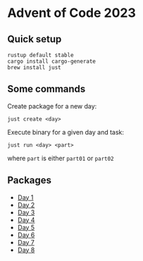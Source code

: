 # Advent of Code 2023

## Quick setup
``` shell
rustup default stable
cargo install cargo-generate
brew install just
```

## Some commands
Create package for a new day:
```shell
just create <day>
```

Execute binary for a given day and task:
```shell
just run <day> <part>
```
where `part` is either `part01` or `part02`

## Packages
* [Day 1](day-01)
* [Day 2](day-02)
* [Day 3](day-03)
* [Day 4](day-04) 
* [Day 5](day-05) 
* [Day 6](day-06)
* [Day 7](day-07)
* [Day 8](day-08) 
